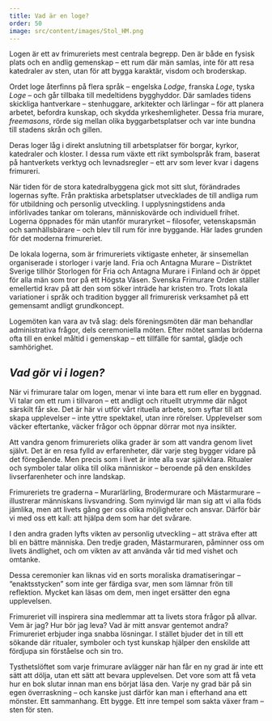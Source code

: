 ```yaml
---
title: Vad är en loge?
order: 50
image: src/content/images/Stol_HM.png
---
```

Logen är ett av frimureriets mest centrala begrepp. Den är både en fysisk plats och en andlig gemenskap – ett rum där män samlas, inte för att resa katedraler av sten, utan för att bygga karaktär, visdom och broderskap.

Ordet loge återfinns på flera språk – engelska _Lodge_, franska _Loge_, tyska _Loge_ – och går tillbaka till medeltidens bygghyddor. Där samlades tidens skickliga hantverkare – stenhuggare, arkitekter och lärlingar – för att planera arbetet, befordra kunskap, och skydda yrkeshemligheter. Dessa fria murare, _freemasons_, rörde sig mellan olika byggarbetsplatser och var inte bundna till stadens skrån och gillen. 

Deras loger låg i direkt anslutning till arbetsplatser för borgar, kyrkor, katedraler och kloster. I dessa rum växte ett rikt symbolspråk fram, baserat på hantverkets verktyg och levnadsregler – ett arv som lever kvar i dagens frimureri.

När tiden för de stora katedralbyggena gick mot sitt slut, förändrades logernas syfte. Från praktiska arbetsplatser utvecklades de till andliga rum för utbildning och personlig utveckling. I upplysningstidens anda införlivades tankar om tolerans, människovärde och individuell frihet. Logerna öppnades för män utanför muraryrket – filosofer, vetenskapsmän och samhällsbärare – och blev till rum för inre byggande. Här lades grunden för det moderna frimureriet.

De lokala logerna, som är frimureriets viktigaste enheter, är sinsemellan organiserade i storloger i varje land. Fria och Antagna Murare – Distriktet Sverige tillhör Storlogen för Fria och Antagna Murare i Finland och är öppet för alla män som tror på ett Högsta Väsen. Svenska Frimurare Orden ställer emellertid krav på att den som söker inträde har kristen tro. Trots lokala variationer i språk och tradition bygger all frimurerisk verksamhet på ett gemensamt andligt grundkoncept.

Logemöten kan vara av två slag: dels föreningsmöten där man behandlar administrativa frågor, dels ceremoniella möten. Efter mötet samlas bröderna ofta till en enkel måltid i gemenskap – ett tillfälle för samtal, glädje och samhörighet.

## _Vad gör vi i logen?_

När vi frimurare talar om logen, menar vi inte bara ett rum eller en byggnad. Vi talar om ett rum i tillvaron – ett andligt och rituellt utrymme där något särskilt får ske. Det är här vi utför vårt rituella arbete, som syftar till att skapa upplevelser – inte yttre spektakel, utan inre rörelser. Upplevelser som väcker eftertanke, väcker frågor och öppnar dörrar mot nya insikter.

Att vandra genom frimureriets olika grader är som att vandra genom livet självt. Det är en resa fylld av erfarenheter, där varje steg bygger vidare på det föregående. Men precis som i livet är inte alla svar självklara. Ritualer och symboler talar olika till olika människor – beroende på den enskildes livserfarenheter och inre landskap.

Frimureriets tre graderna – Murarlärling, Brodermurare och Mästarmurare – illustrerar människans livsvandring. Som nyinvigd lär man sig att vi alla föds jämlika, men att livets gång ger oss olika möjligheter och ansvar. Därför bär vi med oss ett kall: att hjälpa dem som har det svårare.

I den andra graden lyfts vikten av personlig utveckling – att sträva efter att bli en bättre människa. Den tredje graden, Mästarmuraren, påminner oss om livets ändlighet, och om vikten av att använda vår tid med vishet och omtanke.

Dessa ceremonier kan liknas vid en sorts moraliska dramatiseringar – “enaktsstycken” som inte ger färdiga svar, men som lämnar frön till reflektion. Mycket kan läsas om dem, men inget ersätter den egna upplevelsen.

Frimureriet vill inspirera sina medlemmar att ta livets stora frågor på allvar. Vem är jag? Hur bör jag leva? Vad är mitt ansvar gentemot andra? Frimureriet erbjuder inga snabba lösningar. I stället bjuder det in till ett sökande där ritualer, symboler och tyst kunskap hjälper den enskilde att fördjupa sin förståelse och sin tro.

Tysthetslöftet som varje frimurare avlägger när han får en ny grad är inte ett sätt att dölja, utan ett sätt att bevara upplevelsen. Det vore som att få veta hur en bok slutar innan man ens börjat läsa den. Varje ny grad bär på sin egen överraskning – och kanske just därför kan man i efterhand ana ett mönster. Ett sammanhang. Ett bygge. Ett inre tempel som sakta växer fram – sten för sten.